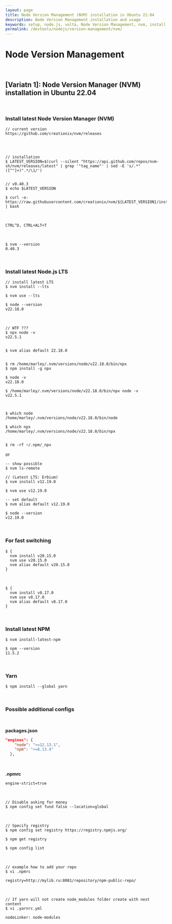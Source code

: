 ```yaml
---
layout: page
title: Node Version Management (NVM) installation in Ubuntu 22.04
description: Node Version Management installation and usage
keywords: setup, node.js, volta, Node Version Management, nvm, install
permalink: /devtools/nodejs/version-management/nvm/
---
```


# Node Version Management

<br/>

## [Variatn 1]: Node Version Manager (NVM) installation in Ubuntu 22.04

<br/>

### Install latest Node Version Manager (NVM)

```
// current version
https://github.com/creationix/nvm/releases
```

<br/>

```

// installation
$ LATEST_VERSION=$(curl --silent "https://api.github.com/repos/nvm-sh/nvm/releases/latest" | grep '"tag_name"' | sed -E 's/.*"([^"]+)".*/\1/')


// v0.40.3
$ echo $LATEST_VERSION

$ curl -o- https://raw.githubusercontent.com/creationix/nvm/${LATEST_VERSION}/install.sh | bash
```

<br/>

```
CTRL^D, CTRL+ALT+T
```

<br/>

```
$ nvm --version
0.40.3
```

<br/>

### Install latest Node.js LTS

```
// install latest LTS
$ nvm install --lts

$ nvm use --lts

$ node --version
v22.18.0
```

<br/>

```
// WTF ???
$ npx node -v
v22.5.1


$ nvm alias default 22.18.0


$ rm /home/marley/.nvm/versions/node/v22.18.0/bin/npx
$ npm install -g npx

$ node -v
v22.18.0

$ /home/marley/.nvm/versions/node/v22.18.0/bin/npx node -v
v22.5.1



$ which node
/home/marley/.nvm/versions/node/v22.18.0/bin/node

$ which npx
/home/marley/.nvm/versions/node/v22.18.0/bin/npx


$ rm -rf ~/.npm/_npx

```


or

```
-- show possible
$ nvm ls-remote

// (Latest LTS: Erbium)
$ nvm install v12.19.0

$ nvm use v12.19.0

-- set default
$ nvm alias default v12.19.0

$ node --version
v12.19.0
```

<br/>

### For fast switching

```
$ {
  nvm install v20.15.0
  nvm use v20.15.0
  nvm alias default v20.15.0
}
```

<br/>

```
$ {
  nvm install v8.17.0
  nvm use v8.17.0
  nvm alias default v8.17.0
}
```

<br/>

### Install latest NPM

```
$ nvm install-latest-npm

$ npm --version
11.5.2
```

<br/>

### Yarn

```
$ npm install --global yarn
```

<br/>

### Possible additional configs

<br/>

**packages.json**

```json
"engines": {
    "node": ">=12.13.1",
    "npm": ">=6.13.4"
  },
```

<br/>

**.npmrc**

```
engine-strict=true
```



<br/>

```
// Disable asking for money
$ npm config set fund false --location=global
```

<br/>

```
// Specify registry
$ npm config set registry https://registry.npmjs.org/

$ npm get registry

$ npm config list
```

<br/>

```
// example how to add your repo
$ vi .npmrc

registry=http://mylib.ru:8081/repository/npm-public-repo/
```

<br/>

```
// If yarn will not create node_modules folder create with next content
$ vi .yarnrc.yml
```

```
nodeLinker: node-modules
```


